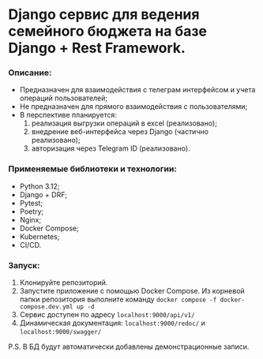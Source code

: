 # Django сервис для ведения семейного бюджета на базе Django + Rest Framework.

### Описание:
- Предназначен для взаимодействия с телеграм интерфейсом 
и учета операций пользователей;
- Не предназначен для прямого взаимодействия с пользователями;
- В перспективе планируется: 
  1. реализация выгрузки операций в excel (реализовано);
  2. внедрение веб-интерфейса через Django (частично реализовано);
  3. авторизация через Telegram ID (реализовано).

### Применяемые библиотеки и технологии:
- Python 3.12;
- Django + DRF;
- Pytest;
- Poetry;
- Nginx;
- Docker Compose;
- Kubernetes;
- CI/CD.

### Запуск:
1. Клонируйте репозиторий.
2. Запустите приложение с помощью Docker Compose. 
Из корневой папки репозитория выполните команду `docker compose -f docker-compose.dev.yml up -d`
3. Сервис доступен по адресу `localhost:9000/api/v1/`
4. Динамическая документация: `localhost:9000/redoc/` и 
`localhost:9000/swagger/`

P.S. В БД будут автоматически добавлены демонстрационные записи.
